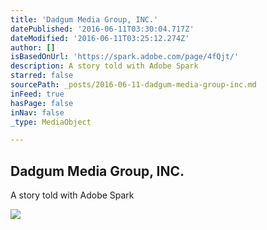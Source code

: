 ```yaml
---
title: 'Dadgum Media Group, INC.'
datePublished: '2016-06-11T03:30:04.717Z'
dateModified: '2016-06-11T03:25:12.274Z'
author: []
isBasedOnUrl: 'https://spark.adobe.com/page/4fQjt/'
description: A story told with Adobe Spark
starred: false
sourcePath: _posts/2016-06-11-dadgum-media-group-inc.md
inFeed: true
hasPage: false
inNav: false
_type: MediaObject

---
```

<article style=""><h1>Dadgum Media Group, INC.</h1><p>A story told with Adobe Spark</p><img src="https://spark.adobe.com/cp/4fQjt/embed.jpg?buster=1465352360751" /></article>